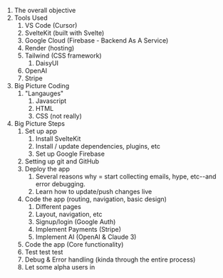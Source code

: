 1. The overall objective
2. Tools Used
	1. VS Code (Cursor)
	2. SvelteKit (built with Svelte)
	3. Google Cloud (Firebase - Backend As A Service)
	4. Render (hosting)
	5. Tailwind (CSS framework)
		1. DaisyUI
	6. OpenAI
	7. Stripe
3. Big Picture Coding
	1. "Langauges"
		1. Javascript
		2. HTML
		3. CSS (not really)
4. Big Picture Steps
	1. Set up app
		1. Install SvelteKit
		2. Install / update dependencies, plugins, etc
		3. Set up Google Firebase
	2. Setting up git and GitHub
	3. Deploy the app
		1. Several reasons why = start collecting emails, hype, etc--and error debugging.
		2. Learn how to update/push changes live
	4. Code the app (routing, navigation, basic design)
		1. Different pages
		2. Layout, navigation, etc
		3. Signup/login (Google Auth)
		4. Implement Payments (Stripe)
		5. Implement AI (OpenAI & Claude 3)
	5. Code the app (Core functionality)
	6. Test test test
	7. Debug & Error handling (kinda through the entire process)
	8. Let some alpha users in